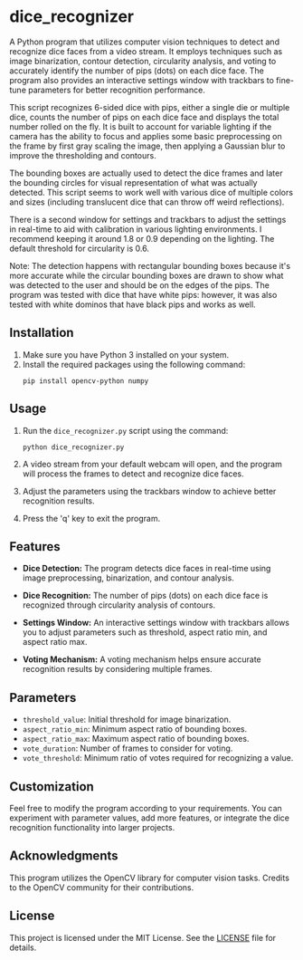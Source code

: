 # dice_recognizer

A Python program that utilizes computer vision techniques to detect and recognize dice faces from a video stream. It employs techniques such as image binarization, contour detection, circularity analysis, and voting to accurately identify the number of pips (dots) on each dice face. The program also provides an interactive settings window with trackbars to fine-tune parameters for better recognition performance.

This script recognizes 6-sided dice with pips, either a single die or multiple dice, counts the number of pips on each dice face and displays the total number rolled on the fly. It is built to account for variable lighting if the camera has the ability to focus and applies some basic preprocessing on the frame by first gray scaling the image, then applying a Gaussian blur to improve the thresholding
and contours.

The bounding boxes are actually used to detect the dice frames and later the bounding circles for visual representation of what was actually detected. This script seems to work well with various dice of multiple colors and sizes (including translucent dice that can throw off weird reflections).

There is a second window for settings and trackbars to adjust the settings in real-time to aid with calibration in various lighting environments. I recommend keeping it around 1.8 or 0.9 depending on the lighting. The default threshold for circularity is 0.6.

Note: The detection happens with rectangular bounding boxes because it's more accurate while the circular bounding boxes are drawn to show what was detected to the user and should be on the edges of the pips. The program was tested with dice that have white pips: however, it was also tested with white dominos that have black pips and works as well.

## Installation

1. Make sure you have Python 3 installed on your system.
2. Install the required packages using the following command:
   ```
   pip install opencv-python numpy
   ```

## Usage

1. Run the `dice_recognizer.py` script using the command:
   ```
   python dice_recognizer.py
   ```

2. A video stream from your default webcam will open, and the program will process the frames to detect and recognize dice faces.

3. Adjust the parameters using the trackbars window to achieve better recognition results.

4. Press the 'q' key to exit the program.

## Features

- **Dice Detection:** The program detects dice faces in real-time using image preprocessing, binarization, and contour analysis.

- **Dice Recognition:** The number of pips (dots) on each dice face is recognized through circularity analysis of contours.

- **Settings Window:** An interactive settings window with trackbars allows you to adjust parameters such as threshold, aspect ratio min, and aspect ratio max.

- **Voting Mechanism:** A voting mechanism helps ensure accurate recognition results by considering multiple frames.

## Parameters

- `threshold_value`: Initial threshold for image binarization.
- `aspect_ratio_min`: Minimum aspect ratio of bounding boxes.
- `aspect_ratio_max`: Maximum aspect ratio of bounding boxes.
- `vote_duration`: Number of frames to consider for voting.
- `vote_threshold`: Minimum ratio of votes required for recognizing a value.

## Customization

Feel free to modify the program according to your requirements. You can experiment with parameter values, add more features, or integrate the dice recognition functionality into larger projects.

## Acknowledgments

This program utilizes the OpenCV library for computer vision tasks. Credits to the OpenCV community for their contributions.

## License

This project is licensed under the MIT License. See the [LICENSE](LICENSE) file for details.

